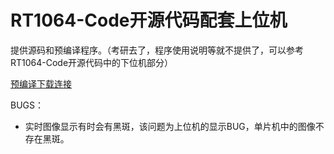# RT1064-Code开源代码配套上位机

提供源码和预编译程序。（考研去了，程序使用说明等就不提供了，可以参考RT1064-Code开源代码中的下位机部分）

[预编译下载连接](https://github.com/SJTU-AuTop/LiveViewer/releases/tag/v0.1)

BUGS：
* 实时图像显示有时会有黑斑，该问题为上位机的显示BUG，单片机中的图像不存在黑斑。

